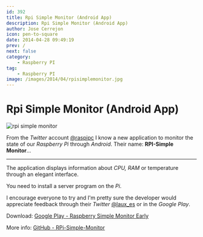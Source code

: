 ```yaml
---
id: 392
title: Rpi Simple Monitor (Android App)
description: Rpi Simple Monitor (Android App)
author: Jose Cerrejon
icon: pen-to-square
date: 2014-04-28 09:49:19
prev: /
next: false
category:
    - Raspberry PI
tag:
    - Raspberry PI
image: /images/2014/04/rpisimplemonitor.jpg
---
```


# Rpi Simple Monitor (Android App)

![rpi simple monitor](/images/2014/04/rpisimplemonitor.jpg)

From the _Twitter_ account [@raspipc](https://twitter.com/raspipc) I know a new application to monitor the state of our _Raspberry Pi_ through _Android_. Their name: **RPI-Simple Monitor**...

---

The application displays information about _CPU, RAM_ or temperature through an elegant interface.

You need to install a server program on the _Pi_.

I encourage everyone to try and I'm pretty sure the developer would appreciate feedback through their _Twitter_ [@laux_es](https://twitter.com/laux_es) or in the _Google Play_.

Download: [Google Play - Raspberry Simple Monitor Early](https://play.google.com/store/apps/details?id=com.rpimonitor.app)

More info: [GitHub - RPi-Simple-Monitor](https://github.com/Angelmmiguel/RPi-Simple-Monitor)
